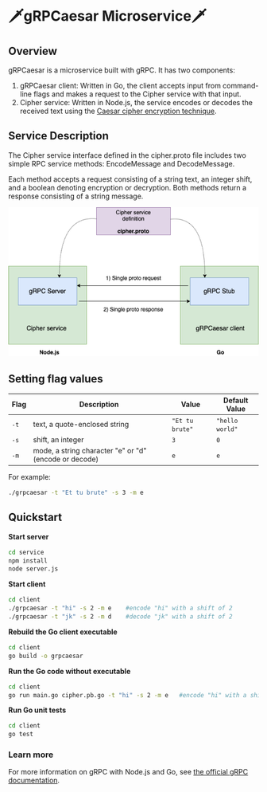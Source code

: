 # 🗡️gRPCaesar Microservice🗡️

## Overview

gRPCaesar is a microservice built with gRPC. It has two components:

1. gRPCaesar client: Written in Go, the client accepts input from command-line flags and makes a request to the Cipher service with that input.
2. Cipher service: Written in Node.js, the service encodes or decodes the received text using the [Caesar cipher encryption technique](https://en.wikipedia.org/wiki/Caesar_cipher).

## Service Description

The Cipher service interface defined in the cipher.proto file includes two simple RPC service methods: EncodeMessage and DecodeMessage. 

Each method accepts a request consisting of a string text, an integer shift, and a boolean denoting encryption or decryption. Both methods return a response consisting of a string message.

<img src="assets/gRPCaesar_diagram.png">

## Setting flag values

| Flag       | Description   | Value    | Default Value |
| ------------- |-------------|-------------|-------------|
| ```-t``` | text, a quote-enclosed string | ```"Et tu brute"```| ```"hello world"```
| ```-s``` | shift, an integer | ```3``` | ```0``` |
| ```-m``` | mode, a string character "e" or "d" (encode or decode) | ```e``` | ```e``` |


For example:
```bash
./grpcaesar -t "Et tu brute" -s 3 -m e
```

## Quickstart

**Start server**

```bash
cd service
npm install
node server.js
```

**Start client**

```bash
cd client
./grpcaesar -t "hi" -s 2 -m e    #encode "hi" with a shift of 2
./grpcaesar -t "jk" -s 2 -m d    #decode "jk" with a shift of 2
```

**Rebuild the Go client executable**

```bash
cd client
go build -o grpcaesar
```

**Run the Go code without executable**

```bash
cd client
go run main.go cipher.pb.go -t "hi" -s 2 -m e   #encode "hi" with a shift of 2
```

**Run Go unit tests**
```bash
cd client
go test
```

### Learn more

For more information on gRPC with Node.js and Go, see [the official gRPC documentation](https://grpc.io/docs/).
